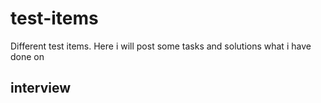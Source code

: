 # test-items
Different test items.
Here i will post some tasks and solutions what i have done on 
<h2>interview</h2>
